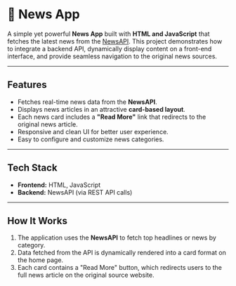 # 📰 News App

A simple yet powerful **News App** built with **HTML and JavaScript** that fetches the latest news from the [NewsAPI](https://newsapi.org/). This project demonstrates how to integrate a backend API, dynamically display content on a front-end interface, and provide seamless navigation to the original news sources.

---

## **Features**

- Fetches real-time news data from the **NewsAPI**.
- Displays news articles in an attractive **card-based layout**.
- Each news card includes a **"Read More"** link that redirects to the original news article.
- Responsive and clean UI for better user experience.
- Easy to configure and customize news categories.

---

## **Tech Stack**

- **Frontend:** HTML, JavaScript  
- **Backend:** NewsAPI (via REST API calls)  

---

## **How It Works**

1. The application uses the **NewsAPI** to fetch top headlines or news by category.
2. Data fetched from the API is dynamically rendered into a card format on the home page.
3. Each card contains a "Read More" button, which redirects users to the full news article on the original source website.

